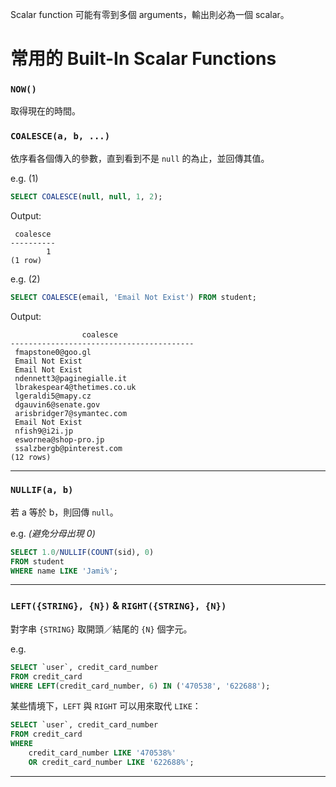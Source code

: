 Scalar function 可能有零到多個 arguments，輸出則必為一個 scalar。

# 常用的 Built-In Scalar Functions

### `NOW()`

取得現在的時間。

### `COALESCE(a, b, ...)`

依序看各個傳入的參數，直到看到不是 `null` 的為止，並回傳其值。

e.g. (1)

```SQL
SELECT COALESCE(null, null, 1, 2);
```

Output:

```plaintext
 coalesce 
----------
        1
(1 row)
```

e.g. (2)

```SQL
SELECT COALESCE(email, 'Email Not Exist') FROM student;
```

Output:

```plaintext
                coalesce                 
-----------------------------------------
 fmapstone0@goo.gl
 Email Not Exist
 Email Not Exist
 ndennett3@paginegialle.it
 lbrakespear4@thetimes.co.uk
 lgeraldi5@mapy.cz
 dgauvin6@senate.gov
 arisbridger7@symantec.com
 Email Not Exist
 nfish9@i2i.jp
 eswornea@shop-pro.jp
 ssalzbergb@pinterest.com
(12 rows)
```

---

### `NULLIF(a, b)`

若 a 等於 b，則回傳 `null`。

e.g. *(避免分母出現 0)*

```SQL
SELECT 1.0/NULLIF(COUNT(sid), 0)
FROM student
WHERE name LIKE 'Jami%';
```

---

### `LEFT({STRING}, {N})` & `RIGHT({STRING}, {N})`

對字串 `{STRING}` 取開頭／結尾的 `{N}` 個字元。

e.g.

```SQL
SELECT `user`, credit_card_number
FROM credit_card
WHERE LEFT(credit_card_number, 6) IN ('470538', '622688');
```

某些情境下，`LEFT` 與 `RIGHT` 可以用來取代 `LIKE`：

```SQL
SELECT `user`, credit_card_number
FROM credit_card
WHERE
    credit_card_number LIKE '470538%'
    OR credit_card_number LIKE '622688%';
```

---
